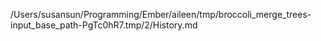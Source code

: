 /Users/susansun/Programming/Ember/aileen/tmp/broccoli_merge_trees-input_base_path-PgTc0hR7.tmp/2/History.md